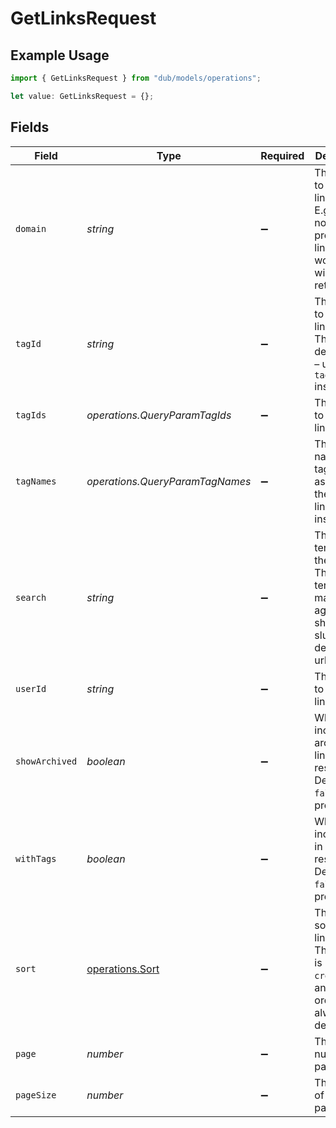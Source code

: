 # GetLinksRequest

## Example Usage

```typescript
import { GetLinksRequest } from "dub/models/operations";

let value: GetLinksRequest = {};
```

## Fields

| Field                                                                                                                        | Type                                                                                                                         | Required                                                                                                                     | Description                                                                                                                  | Example                                                                                                                      |
| ---------------------------------------------------------------------------------------------------------------------------- | ---------------------------------------------------------------------------------------------------------------------------- | ---------------------------------------------------------------------------------------------------------------------------- | ---------------------------------------------------------------------------------------------------------------------------- | ---------------------------------------------------------------------------------------------------------------------------- |
| `domain`                                                                                                                     | *string*                                                                                                                     | :heavy_minus_sign:                                                                                                           | The domain to filter the links by. E.g. `ac.me`. If not provided, all links for the workspace will be returned.              |                                                                                                                              |
| `tagId`                                                                                                                      | *string*                                                                                                                     | :heavy_minus_sign:                                                                                                           | The tag ID to filter the links by. This field is deprecated – use `tagIds` instead.                                          |                                                                                                                              |
| `tagIds`                                                                                                                     | *operations.QueryParamTagIds*                                                                                                | :heavy_minus_sign:                                                                                                           | The tag IDs to filter the links by.                                                                                          |                                                                                                                              |
| `tagNames`                                                                                                                   | *operations.QueryParamTagNames*                                                                                              | :heavy_minus_sign:                                                                                                           | The unique name of the tags assigned to the short link (case insensitive).                                                   |                                                                                                                              |
| `search`                                                                                                                     | *string*                                                                                                                     | :heavy_minus_sign:                                                                                                           | The search term to filter the links by. The search term will be matched against the short link slug and the destination url. |                                                                                                                              |
| `userId`                                                                                                                     | *string*                                                                                                                     | :heavy_minus_sign:                                                                                                           | The user ID to filter the links by.                                                                                          |                                                                                                                              |
| `showArchived`                                                                                                               | *boolean*                                                                                                                    | :heavy_minus_sign:                                                                                                           | Whether to include archived links in the response. Defaults to `false` if not provided.                                      |                                                                                                                              |
| `withTags`                                                                                                                   | *boolean*                                                                                                                    | :heavy_minus_sign:                                                                                                           | Whether to include tags in the response. Defaults to `false` if not provided.                                                |                                                                                                                              |
| `sort`                                                                                                                       | [operations.Sort](../../models/operations/sort.md)                                                                           | :heavy_minus_sign:                                                                                                           | The field to sort the links by. The default is `createdAt`, and sort order is always descending.                             |                                                                                                                              |
| `page`                                                                                                                       | *number*                                                                                                                     | :heavy_minus_sign:                                                                                                           | The page number for pagination.                                                                                              | 1                                                                                                                            |
| `pageSize`                                                                                                                   | *number*                                                                                                                     | :heavy_minus_sign:                                                                                                           | The number of items per page.                                                                                                | 50                                                                                                                           |